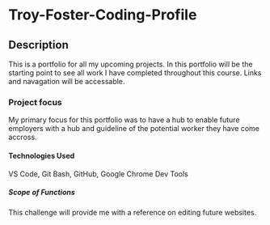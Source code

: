 # Troy-Foster-Coding-Profile

## Description
This is a portfolio for all my upcoming projects.  In this portfolio will be the starting point to see all work I have completed throughout this course.  Links and navagation will be accessable.
### Project focus
My primary focus for this portfolio was to have a hub to enable future employers with a hub and guideline of the potential worker they have come accross.

#### Technologies Used
VS Code, Git Bash, GitHub, Google Chrome Dev Tools

##### Scope of Functions
This challenge will provide me with a reference on editing future websites.
